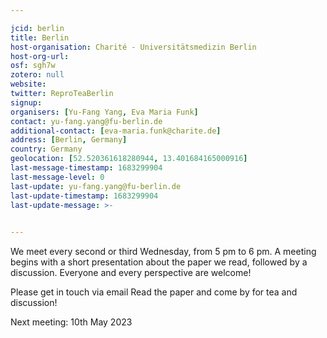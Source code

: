 ```yaml
---

jcid: berlin
title: Berlin
host-organisation: Charité - Universitätsmedizin Berlin
host-org-url: 
osf: sgh7w
zotero: null
website: 
twitter: ReproTeaBerlin
signup: 
organisers: [Yu-Fang Yang, Eva Maria Funk]
contact: yu-fang.yang@fu-berlin.de
additional-contact: [eva-maria.funk@charite.de]
address: [Berlin, Germany]
country: Germany
geolocation: [52.520361618280944, 13.401684165000916]
last-message-timestamp: 1683299904
last-message-level: 0
last-update: yu-fang.yang@fu-berlin.de
last-update-timestamp: 1683299904
last-update-message: >-
  

---
```


We meet every second or third Wednesday, from 5 pm to 6 pm. A meeting begins with a short presentation about the paper we read, followed by a discussion. Everyone and every perspective are welcome!

Please get in touch via email Read the paper and come by for tea and discussion!

Next meeting: 10th May 2023
